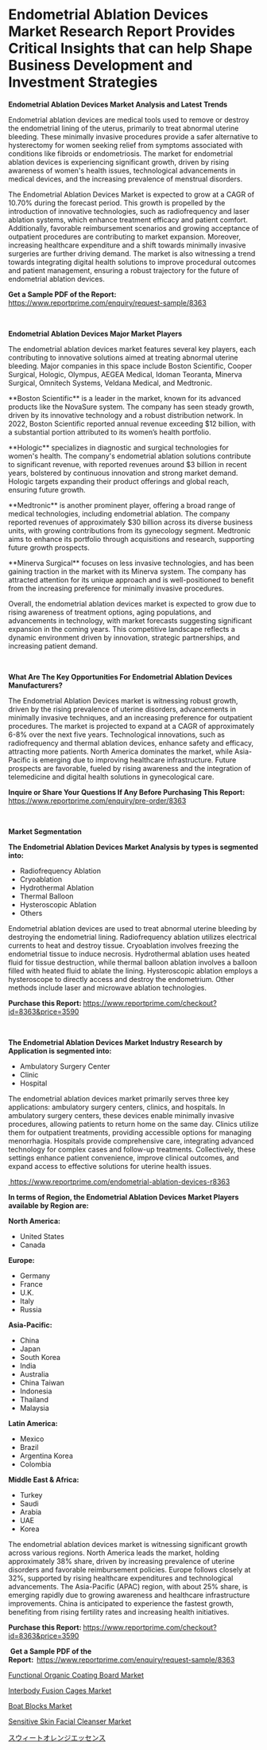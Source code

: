<p><h1>Endometrial Ablation Devices Market Research Report Provides Critical Insights that can help Shape Business Development and Investment Strategies</h1></p><p><strong>Endometrial Ablation Devices Market Analysis and Latest Trends</strong></p>
<p><p>Endometrial ablation devices are medical tools used to remove or destroy the endometrial lining of the uterus, primarily to treat abnormal uterine bleeding. These minimally invasive procedures provide a safer alternative to hysterectomy for women seeking relief from symptoms associated with conditions like fibroids or endometriosis. The market for endometrial ablation devices is experiencing significant growth, driven by rising awareness of women's health issues, technological advancements in medical devices, and the increasing prevalence of menstrual disorders.</p><p>The Endometrial Ablation Devices Market is expected to grow at a CAGR of 10.70% during the forecast period. This growth is propelled by the introduction of innovative technologies, such as radiofrequency and laser ablation systems, which enhance treatment efficacy and patient comfort. Additionally, favorable reimbursement scenarios and growing acceptance of outpatient procedures are contributing to market expansion. Moreover, increasing healthcare expenditure and a shift towards minimally invasive surgeries are further driving demand. The market is also witnessing a trend towards integrating digital health solutions to improve procedural outcomes and patient management, ensuring a robust trajectory for the future of endometrial ablation devices.</p></p>
<p><strong>Get a Sample PDF of the Report:&nbsp;</strong> <a href="https://www.reportprime.com/enquiry/request-sample/8363">https://www.reportprime.com/enquiry/request-sample/8363</a></p>
<p>&nbsp;</p>
<p><strong>Endometrial Ablation Devices Major Market Players</strong></p>
<p><p>The endometrial ablation devices market features several key players, each contributing to innovative solutions aimed at treating abnormal uterine bleeding. Major companies in this space include Boston Scientific, Cooper Surgical, Hologic, Olympus, AEGEA Medical, Idoman Teoranta, Minerva Surgical, Omnitech Systems, Veldana Medical, and Medtronic.</p><p>**Boston Scientific** is a leader in the market, known for its advanced products like the NovaSure system. The company has seen steady growth, driven by its innovative technology and a robust distribution network. In 2022, Boston Scientific reported annual revenue exceeding $12 billion, with a substantial portion attributed to its women’s health portfolio.</p><p>**Hologic** specializes in diagnostic and surgical technologies for women's health. The company's endometrial ablation solutions contribute to significant revenue, with reported revenues around $3 billion in recent years, bolstered by continuous innovation and strong market demand. Hologic targets expanding their product offerings and global reach, ensuring future growth.</p><p>**Medtronic** is another prominent player, offering a broad range of medical technologies, including endometrial ablation. The company reported revenues of approximately $30 billion across its diverse business units, with growing contributions from its gynecology segment. Medtronic aims to enhance its portfolio through acquisitions and research, supporting future growth prospects.</p><p>**Minerva Surgical** focuses on less invasive technologies, and has been gaining traction in the market with its Minerva system. The company has attracted attention for its unique approach and is well-positioned to benefit from the increasing preference for minimally invasive procedures.</p><p>Overall, the endometrial ablation devices market is expected to grow due to rising awareness of treatment options, aging populations, and advancements in technology, with market forecasts suggesting significant expansion in the coming years. This competitive landscape reflects a dynamic environment driven by innovation, strategic partnerships, and increasing patient demand.</p></p>
<p>&nbsp;</p>
<p><strong>What Are The Key Opportunities For Endometrial Ablation Devices Manufacturers?</strong></p>
<p><p>The Endometrial Ablation Devices market is witnessing robust growth, driven by the rising prevalence of uterine disorders, advancements in minimally invasive techniques, and an increasing preference for outpatient procedures. The market is projected to expand at a CAGR of approximately 6-8% over the next five years. Technological innovations, such as radiofrequency and thermal ablation devices, enhance safety and efficacy, attracting more patients. North America dominates the market, while Asia-Pacific is emerging due to improving healthcare infrastructure. Future prospects are favorable, fueled by rising awareness and the integration of telemedicine and digital health solutions in gynecological care.</p></p>
<p><strong>Inquire or Share Your Questions If Any Before Purchasing This Report:</strong> <a href="https://www.reportprime.com/enquiry/pre-order/8363">https://www.reportprime.com/enquiry/pre-order/8363</a></p>
<p>&nbsp;</p>
<p><strong>Market Segmentation</strong></p>
<p><strong>The Endometrial Ablation Devices Market Analysis by types is segmented into:</strong></p>
<p><ul><li>Radiofrequency Ablation</li><li>Cryoablation</li><li>Hydrothermal Ablation</li><li>Thermal Balloon</li><li>Hysteroscopic Ablation</li><li>Others</li></ul></p>
<p><p>Endometrial ablation devices are used to treat abnormal uterine bleeding by destroying the endometrial lining. Radiofrequency ablation utilizes electrical currents to heat and destroy tissue. Cryoablation involves freezing the endometrial tissue to induce necrosis. Hydrothermal ablation uses heated fluid for tissue destruction, while thermal balloon ablation involves a balloon filled with heated fluid to ablate the lining. Hysteroscopic ablation employs a hysteroscope to directly access and destroy the endometrium. Other methods include laser and microwave ablation technologies.</p></p>
<p><strong>Purchase this Report:&nbsp;</strong><a href="https://www.reportprime.com/checkout?id=8363&price=3590">https://www.reportprime.com/checkout?id=8363&price=3590</a></p>
<p>&nbsp;</p>
<p><strong>The Endometrial Ablation Devices Market Industry Research by Application is segmented into:</strong></p>
<p><ul><li>Ambulatory Surgery Center</li><li>Clinic</li><li>Hospital</li></ul></p>
<p><p>The endometrial ablation devices market primarily serves three key applications: ambulatory surgery centers, clinics, and hospitals. In ambulatory surgery centers, these devices enable minimally invasive procedures, allowing patients to return home on the same day. Clinics utilize them for outpatient treatments, providing accessible options for managing menorrhagia. Hospitals provide comprehensive care, integrating advanced technology for complex cases and follow-up treatments. Collectively, these settings enhance patient convenience, improve clinical outcomes, and expand access to effective solutions for uterine health issues.</p></p>
<p><a href="https://www.reportprime.com/endometrial-ablation-devices-r8363">&nbsp;https://www.reportprime.com/endometrial-ablation-devices-r8363</a></p>
<p><strong>In terms of Region, the Endometrial Ablation Devices Market Players available by Region are:</strong></p>
<p>
    <p> <strong> North America: </strong>
        <ul>
            <li>United States</li>
            <li>Canada</li>
        </ul>
        </p> 
    <p> <strong> Europe: </strong>
        <ul>
            <li>Germany</li>
            <li>France</li>
            <li>U.K.</li>
            <li>Italy</li>
            <li>Russia</li>
        </ul>
        </p> 
    <p> <strong> Asia-Pacific: </strong>
        <ul>
            <li>China</li>
            <li>Japan</li>
            <li>South Korea</li>
            <li>India</li>
            <li>Australia</li>
            <li>China Taiwan</li>
            <li>Indonesia</li>
            <li>Thailand</li>
            <li>Malaysia</li>
        </ul>
        </p> 
    <p> <strong> Latin America: </strong>
        <ul>
            <li>Mexico</li>
            <li>Brazil</li>
            <li>Argentina Korea</li>
            <li>Colombia</li>
        </ul>
        </p> 
    <p> <strong> Middle East & Africa: </strong>
        <ul>
            <li>Turkey</li>
            <li>Saudi</li>
            <li>Arabia</li>
            <li>UAE</li>
            <li>Korea</li>
        </ul>
    </p>
    </p>
<p><p>The endometrial ablation devices market is witnessing significant growth across various regions. North America leads the market, holding approximately 38% share, driven by increasing prevalence of uterine disorders and favorable reimbursement policies. Europe follows closely at 32%, supported by rising healthcare expenditures and technological advancements. The Asia-Pacific (APAC) region, with about 25% share, is emerging rapidly due to growing awareness and healthcare infrastructure improvements. China is anticipated to experience the fastest growth, benefiting from rising fertility rates and increasing health initiatives.</p></p>
<p><strong>Purchase this Report: </strong><a href="https://www.reportprime.com/checkout?id=8363&price=3590">https://www.reportprime.com/checkout?id=8363&price=3590</a></p>
<p>&nbsp;<strong>Get a Sample PDF of the Report:&nbsp;&nbsp;</strong><a href="https://www.reportprime.com/enquiry/request-sample/8363">https://www.reportprime.com/enquiry/request-sample/8363</a></p>
<p><strong></strong></p>
<p><p><a href="https://issuu.com/reportprime-2/docs/functional-organic-coating-board-ma_e113747f50f7eb">Functional Organic Coating Board Market</a></p><p><a href="https://github.com/FassouRP/Market-Research-Report-List-6/blob/main/interbody-fusion-cages-market.md">Interbody Fusion Cages Market</a></p><p><a href="https://issuu.com/reportprime-2/docs/boat-blocks-market-size-2030.pptx_8c93eb08671fe4">Boat Blocks Market</a></p><p><a href="https://www.linkedin.com/pulse/global-sensitive-skin-facial-cleanser-market-analysis-key-ub8tf?trackingId=7UaDqVX2RTuJzJpeLFfiXQ%3D%3D">Sensitive Skin Facial Cleanser Market</a></p><p><a href="https://medium.com/@gordonjast2023/sweet-orange-essence-market-%E3%81%AE%E3%82%B0%E3%83%AD%E3%83%BC%E3%83%90%E3%83%AB%E5%B8%82%E5%A0%B4%E6%A6%82%E8%A6%81%E3%81%AF-%E4%B8%96%E7%95%8C%E3%81%8A%E3%82%88%E3%81%B3%E4%B8%BB%E8%A6%81%E5%B8%82%E5%A0%B4%E3%81%AB%E3%81%8A%E3%81%91%E3%82%8B%E6%A5%AD%E7%95%8C%E3%81%AB%E5%BD%B1%E9%9F%BF%E3%82%92%E4%B8%8E%E3%81%88%E3%82%8B%E4%B8%BB%E8%A6%81%E3%81%AA%E3%83%88%E3%83%AC%E3%83%B3%E3%83%89%E3%81%AB%E3%81%A4%E3%81%84%E3%81%A6-%E7%8B%AC%E8%87%AA%E3%81%AE%E8%A6%96%E7%82%B9%E3%82%92%E6%8F%90%E4%BE%9B%E3%81%97%E3%81%BE%E3%81%99-7e57a84d75a2">スウィートオレンジエッセンス</a></p></p>